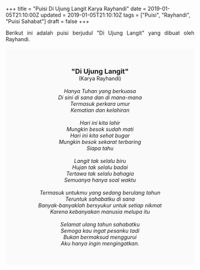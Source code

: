 +++
title = "Puisi Di Ujung Langit Karya Rayhandi"
date = 2019-01-05T21:10:00Z
updated = 2019-01-05T21:10:10Z
tags = ["Puisi", "Rayhandi", "Puisi Sahabat"]
draft = false
+++

<div dir="ltr" style="text-align: left;" trbidi="on"><div style="text-align: justify;">Berikut ini adalah puisi berjudul "Di Ujung Langit" yang dibuat oleh Rayhandi.</div><br /><div style="background: #FAFAFA; font-size: 14px; height: auto; margin: 0 auto; padding: 50px; text-align: center; width: auto;"><span style="font-size: 18px;"><b>"Di Ujung Langit"</b></span><br />(Karya Rayhandi)<br /><br /><i>Hanya Tuhan yang berkuasa<br />Di sini di sana dan di mana-mana<br />Termasuk perkara umur<br />Kematian dan kelahiran<br /><br />Hari ini kita lahir<br />Mungkin besok sudah mati<br />Hari ini kita sehat bugar<br />Mungkin besok sekarat terbaring<br />Siapa tahu<br /><br />Langit tak selalu biru<br />Hujan tak selalu badai<br />Tertawa tak selalu bahagia<br />Semuanya hanya soal waktu<br /><br />Termasuk untukmu yang sedang berulang tahun<br />Teruntuk sahabatku di sana<br />Banyak-banyaklah bersyukur untuk setiap nikmat<br />Karena kebanyakan manusia melupa itu<br /><br />Selamat ulang tahun sahabatku<br />Semoga kau ingat pesanku tadi<br />Bukan bermaksud menggurui<br />Aku hanya ingin mengingatkan.</i> </div></div>
